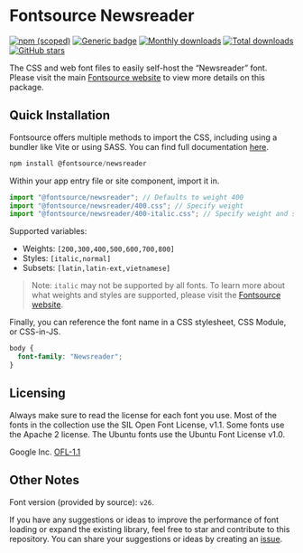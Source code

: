 # Fontsource Newsreader

[![npm (scoped)](https://img.shields.io/npm/v/@fontsource/newsreader?color=brightgreen)](https://www.npmjs.com/package/@fontsource/newsreader) [![Generic badge](https://img.shields.io/badge/fontsource-passing-brightgreen)](https://github.com/fontsource/fontsource) [![Monthly downloads](https://badgen.net/npm/dm/@fontsource/newsreader)](https://github.com/fontsource/fontsource) [![Total downloads](https://badgen.net/npm/dt/@fontsource/newsreader)](https://github.com/fontsource/fontsource) [![GitHub stars](https://img.shields.io/github/stars/fontsource/fontsource.svg?style=social&label=Star)](https://github.com/fontsource/fontsource/stargazers)

The CSS and web font files to easily self-host the “Newsreader” font. Please visit the main [Fontsource website](https://fontsource.org/fonts/newsreader) to view more details on this package.

## Quick Installation

Fontsource offers multiple methods to import the CSS, including using a bundler like Vite or using SASS. You can find full documentation [here](https://fontsource.org/docs/getting-started/introduction).

```javascript
npm install @fontsource/newsreader
```

Within your app entry file or site component, import it in.

```javascript
import "@fontsource/newsreader"; // Defaults to weight 400
import "@fontsource/newsreader/400.css"; // Specify weight
import "@fontsource/newsreader/400-italic.css"; // Specify weight and style
```

Supported variables:
- Weights: `[200,300,400,500,600,700,800]`
- Styles: `[italic,normal]`
- Subsets: `[latin,latin-ext,vietnamese]`

> Note: `italic` may not be supported by all fonts. To learn more about what weights and styles are supported, please visit the [Fontsource website](https://fontsource.org/fonts/newsreader).

Finally, you can reference the font name in a CSS stylesheet, CSS Module, or CSS-in-JS.

```css
body {
  font-family: "Newsreader";
}
```

## Licensing
Always make sure to read the license for each font you use. Most of the fonts in the collection use the SIL Open Font License, v1.1. Some fonts use the Apache 2 license. The Ubuntu fonts use the Ubuntu Font License v1.0.

Google Inc.
[OFL-1.1](http://scripts.sil.org/OFL)

## Other Notes
Font version (provided by source): `v26`.

If you have any suggestions or ideas to improve the performance of font loading or expand the existing library, feel free to star and contribute to this repository. You can share your suggestions or ideas by creating an [issue](https://github.com/fontsource/fontsource/issues).